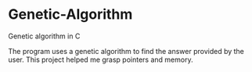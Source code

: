 # Genetic-Algorithm
Genetic algorithm in C

The program uses a genetic algorithm to find the answer provided by the user. This project helped me grasp pointers and memory.
